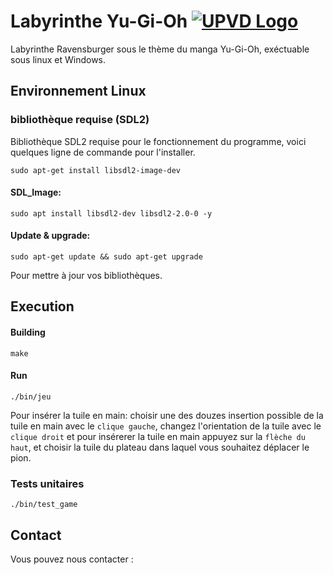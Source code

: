 # Labyrinthe Yu-Gi-Oh [![UPVD Logo](https://upload.wikimedia.org/wikipedia/fr/e/e6/UPVD_logo.svg)](https://www.univ-perp.fr)

Labyrinthe Ravensburger sous le thème du manga Yu-Gi-Oh, exéctuable sous linux et Windows.
## Environnement Linux
### bibliothèque requise (SDL2)
Bibliothèque SDL2 requise pour le fonctionnement du programme, voici quelques ligne de commande pour l'installer.
```shell
sudo apt-get install libsdl2-image-dev
```
#### SDL_Image:
```shell
sudo apt install libsdl2-dev libsdl2-2.0-0 -y
```
#### Update & upgrade:
```shell
sudo apt-get update && sudo apt-get upgrade
```
Pour mettre à jour vos bibliothèques.
## Execution
#### Building
```shell
make
```
#### Run
```shell
./bin/jeu
```
Pour insérer la tuile en main: choisir une des douzes insertion possible de la tuile en main avec le `clique gauche`, changez l'orientation de la tuile avec le `clique droit` et pour insérerer la tuile en main appuyez sur la `flèche du haut`, et choisir la tuile du plateau dans laquel vous souhaitez déplacer le pion.
### Tests unitaires
```shell
./bin/test_game
```
## Contact
Vous pouvez nous contacter : 

